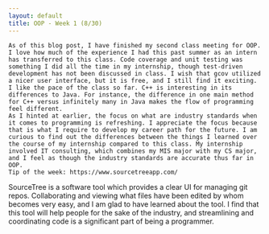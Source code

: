 ```yaml
---
layout: default
title: OOP - Week 1 (8/30)
---
```

	As of this blog post, I have finished my second class meeting for OOP. I love how much of the experience I had this past summer as an intern has transferred to this class. Code coverage and unit testing was something I did all the time in my internship, though test-driven development has not been discussed in class. I wish that gcov utilized a nicer user interface, but it is free, and I still find it exciting. 
	I like the pace of the class so far. C++ is interesting in its differences to Java. For instance, the difference in one main method for C++ versus infinitely many in Java makes the flow of programming feel different.
	As I hinted at earlier, the focus on what are industry standards when it comes to programming is refreshing. I appreciate the focus because that is what I require to develop my career path for the future. I am curious to find out the differences between the things I learned over the course of my internship compared to this class. My internship involved IT consulting, which combines my MIS major with my CS major, and I feel as though the industry standards are accurate thus far in OOP. 
	Tip of the week: https://www.sourcetreeapp.com/
SourceTree is a software tool which provides a clear UI for managing git repos. Collaborating and viewing what files have been edited by whom becomes very easy, and I am glad to have learned about the tool. I find that this tool will help people for the sake of the industry, and streamlining and coordinating code is a significant part of being a programmer. 
